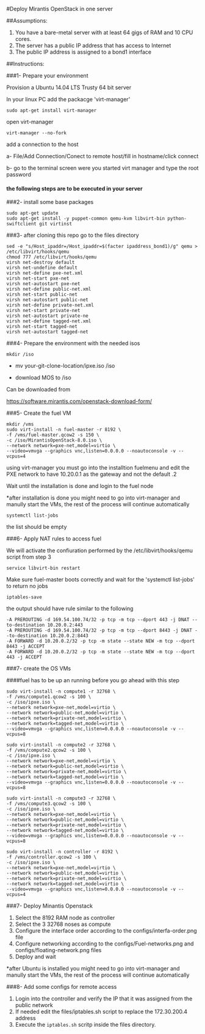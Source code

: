 #Deploy Mirantis OpenStack in one server

##Assumptions:

1. You have a bare-metal server with at least 64 gigs of RAM and 10 CPU cores.
2. The server has a public IP address that has access to Internet
3. The public IP address is assigned to a bond1 interface

##Instructions:

###1- Prepare your environment

Provision a Ubuntu 14.04 LTS Trusty 64 bit server

In your linux PC add the packacge 'virt-manager' 
```
sudo apt-get install virt-manager
```
open virt-manager
```
virt-manager --no-fork
```
add a connection to the host

  a- File/Add Connection/Conect to remote host/fill in hostname/click connect
  
  b- go to the terminal screen were you started virt manager and type the root password

#### the following steps are to be executed in your server

###2- install some base packages 

```
sudo apt-get update
sudo apt-get install -y puppet-common qemu-kvm libvirt-bin python-swiftclient git virtinst
```

###3- after cloning this repo go to the files directory

```
sed -e "s/Host_ipaddr=/Host_ipaddr=$(facter ipaddress_bond1)/g" qemu > /etc/libvirt/hooks/qemu
chmod 777 /etc/libvirt/hooks/qemu
virsh net-destroy default
virsh net-undefine default
virsh net-define pxe-net.xml
virsh net-start pxe-net
virsh net-autostart pxe-net
virsh net-define public-net.xml
virsh net-start public-net
virsh net-autostart public-net
virsh net-define private-net.xml
virsh net-start private-net
virsh net-autostart private-ne
virsh net-define tagged-net.xml
virsh net-start tagged-net
virsh net-autostart tagged-net
```

###4- Prepare the environment with the needed isos

```
mkdir /iso
```

* mv your-git-clone-location/ipxe.iso /iso
  
* download MOS to /iso

Can be downloaded from

https://software.mirantis.com/openstack-download-form/

###5- Create the fuel VM

```
mkdir /vms
sudo virt-install -n fuel-master -r 8192 \
-f /vms/fuel-master.qcow2 -s 150 \
-c /iso/MirantisOpenStack-8.0.iso \
--network network=pxe-net,model=virtio \
--video=vmvga --graphics vnc,listen=0.0.0.0 --noautoconsole -v --vcpus=4
```
using virt-manager you must go into the installtion fuelmenu and edit the PXE network to have 10.20.0.1 as the gateway and not the default .2

Wait until the installation is done and login to the fuel node

*after installation is done you might need to go into virt-manager and manully start the VMs, the rest of the process will continue automatically

```
systemctl list-jobs
```

the list should be empty

###6- Apply NAT rules to access fuel

We will activate the confiuration performed by the /etc/libvirt/hooks/qemu script from step 3

```
service libvirt-bin restart
```

Make sure fuel-master boots correctly and wait for the  'systemctl list-jobs' to return no jobs 

```
iptables-save
```

the output should have rule similar to the following

```
-A PREROUTING -d 169.54.100.74/32 -p tcp -m tcp --dport 443 -j DNAT --to-destination 10.20.0.2:443
-A PREROUTING -d 169.54.100.74/32 -p tcp -m tcp --dport 8443 -j DNAT --to-destination 10.20.0.2:8443
-A FORWARD -d 10.20.0.2/32 -p tcp -m state --state NEW -m tcp --dport 8443 -j ACCEPT
-A FORWARD -d 10.20.0.2/32 -p tcp -m state --state NEW -m tcp --dport 443 -j ACCEPT
```

###7- create the OS VMs

####fuel has to be up an running before you go ahead with this step

```
sudo virt-install -n compute1 -r 32768 \
-f /vms/compute1.qcow2 -s 100 \
-c /iso/ipxe.iso \
--network network=pxe-net,model=virtio \
--network network=public-net,model=virtio \
--network network=private-net,model=virtio \
--network network=tagged-net,model=virtio \
--video=vmvga --graphics vnc,listen=0.0.0.0 --noautoconsole -v --vcpus=8

sudo virt-install -n compute2 -r 32768 \
-f /vms/compute2.qcow2 -s 100 \
-c /iso/ipxe.iso \
--network network=pxe-net,model=virtio \
--network network=public-net,model=virtio \
--network network=private-net,model=virtio \
--network network=tagged-net,model=virtio \
--video=vmvga --graphics vnc,listen=0.0.0.0 --noautoconsole -v --vcpus=8

sudo virt-install -n compute3 -r 32768 \
-f /vms/compute3.qcow2 -s 100 \
-c /iso/ipxe.iso \
--network network=pxe-net,model=virtio \
--network network=public-net,model=virtio \
--network network=private-net,model=virtio \
--network network=tagged-net,model=virtio \
--video=vmvga --graphics vnc,listen=0.0.0.0 --noautoconsole -v --vcpus=8

sudo virt-install -n controller -r 8192 \
-f /vms/controller.qcow2 -s 100 \
-c /iso/ipxe.iso \
--network network=pxe-net,model=virtio \
--network network=public-net,model=virtio \
--network network=private-net,model=virtio \
--network network=tagged-net,model=virtio \
--video=vmvga --graphics vnc,listen=0.0.0.0 --noautoconsole -v --vcpus=4

```

###7- Deploy Minantis Openstack

1. Select the 8192 RAM node as controller
2. Select the 3 32768 noses as compute
3. Configure the interface order according to the configs/interfa-order.png file
4. Configure networking according to the configs/Fuel-networks.png and configs/floating-network.png files
5. Deploy and wait 


*after Ubuntu is installed you might need to go into virt-manager and manully start the VMs, the rest of the process will continue automatically

###8- Add some configs for remote access

1. Login into the controller and verify the IP that it was assigned from the public network
2. If needed edit the files/iptables.sh script to replace the 172.30.200.4 address
3. Execute the ```iptables.sh``` scritp inside the files directory. 



